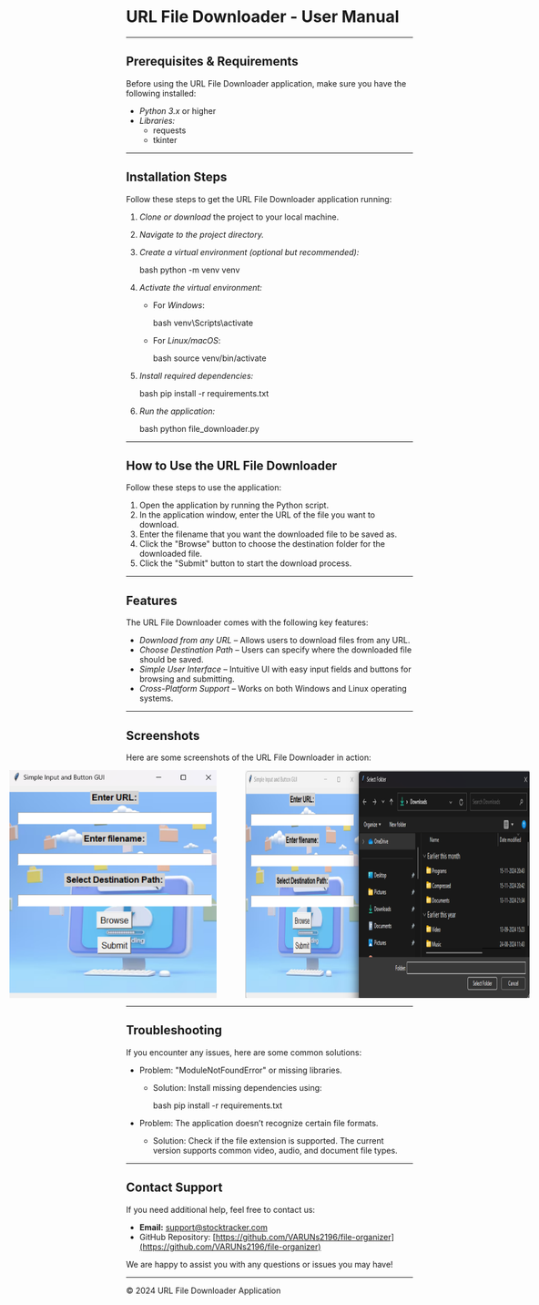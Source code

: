 # URL File Downloader - User Manual

---

## Prerequisites & Requirements

Before using the URL File Downloader application, make sure you have the following installed:

- *Python 3.x* or higher
- *Libraries:* 
  - requests
  - tkinter

---

## Installation Steps

Follow these steps to get the URL File Downloader application running:

1. *Clone or download* the project to your local machine.
2. *Navigate to the project directory.*
3. *Create a virtual environment (optional but recommended):*

    bash
    python -m venv venv
    

4. *Activate the virtual environment:*
    - For *Windows*:

        bash
        venv\Scripts\activate
        

    - For *Linux/macOS*:

        bash
        source venv/bin/activate
        

5. *Install required dependencies:*

    bash
    pip install -r requirements.txt
    

6. *Run the application:*

    bash
    python file_downloader.py
    

---

## How to Use the URL File Downloader

Follow these steps to use the application:

1. Open the application by running the Python script.
2. In the application window, enter the URL of the file you want to download.
3. Enter the filename that you want the downloaded file to be saved as.
4. Click the "Browse" button to choose the destination folder for the downloaded file.
5. Click the "Submit" button to start the download process.

---

## Features

The URL File Downloader comes with the following key features:

- *Download from any URL* – Allows users to download files from any URL.
- *Choose Destination Path* – Users can specify where the downloaded file should be saved.
- *Simple User Interface* – Intuitive UI with easy input fields and buttons for browsing and submitting.
- *Cross-Platform Support* – Works on both Windows and Linux operating systems.

---

## Screenshots

Here are some screenshots of the URL File Downloader in action:

<div style="display: flex; justify-content: center; gap: 50px;">

  <img src="pics/downloaderpic1.png" alt="Stock Price Tracker in Action" width="500" height="400" />

  <img src="pics/downloaderpic2.png" alt="Stock Price Tracker in Action" width="500" height="400" />

</div>

---
## Troubleshooting

If you encounter any issues, here are some common solutions:

- Problem: "ModuleNotFoundError" or missing libraries.
  - Solution: Install missing dependencies using:

    bash
    pip install -r requirements.txt
    

- Problem: The application doesn’t recognize certain file formats.
  - Solution: Check if the file extension is supported. The current version supports common video, audio, and document file types.

---

## Contact Support

If you need additional help, feel free to contact us:

- **Email:** [support@stocktracker.com](mailto:support@stocktracker.com)
- GitHub Repository: [https://github.com/VARUNs2196/file-organizer](https://github.com/VARUNs2196/file-organizer)

We are happy to assist you with any questions or issues you may have!

---
&copy; 2024 URL File Downloader Application
